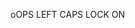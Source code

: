 oOPS LEFT CAPS LOCK ON

<!---
SBiscBoi/SBiscBoi is a ✨ special ✨ repository because its `README.md` (this file) appears on your GitHub profile.
You can click the Preview link to take a look at your changes.
--->
